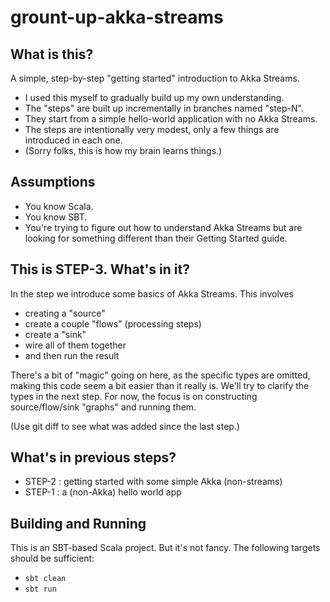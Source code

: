 # grount-up-akka-streams

## What is this?

A simple, step-by-step "getting started" introduction to Akka Streams.

* I used this myself to gradually build up my own understanding.
* The "steps" are built up incrementally in branches named "step-N".
* They start from a simple hello-world application with no Akka Streams.
* The steps are intentionally very modest, only a few things are introduced in each one.
* (Sorry folks, this is how my brain learns things.)

## Assumptions

* You know Scala.
* You know SBT.
* You're trying to figure out how to understand Akka Streams but are looking for something different than their Getting Started guide.

## This is STEP-3. What's in it?

In the step we introduce some basics of Akka Streams. This involves

* creating a "source" 
* create a couple "flows" (processing steps)
* create a "sink"
* wire all of them together 
* and then run the result

There's a bit of "magic" going on here, as the specific types are omitted, making this code seem a bit easier than it really is.
We'll try to clarify the types in the next step. For now, the focus is on constructing source/flow/sink "graphs" and running them.

(Use git diff to see what was added since the last step.)

## What's in previous steps?

* STEP-2 : getting started with some simple Akka (non-streams) 
* STEP-1 : a (non-Akka) hello world app

## Building and Running

This is an SBT-based Scala project. But it's not fancy. The following targets should be sufficient:

* `sbt clean`
* `sbt run`
